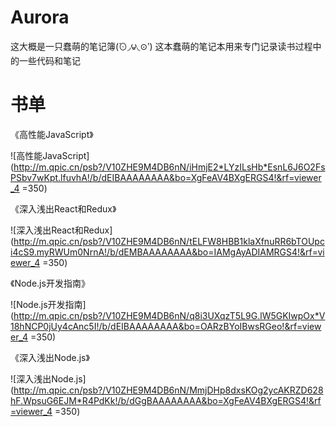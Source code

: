 # Aurora
这大概是一只蠢萌的笔记簿(́⊙◞౪◟⊙‵)
这本蠢萌的笔记本用来专门记录读书过程中的一些代码和笔记

# 书单

《高性能JavaScript》

![高性能JavaScript](http://m.qpic.cn/psb?/V10ZHE9M4DB6nN/iHmjE2*LYzILsHb*EsnL6J6O2FsPSbv7wKpt.lfuvhA!/b/dEIBAAAAAAAA&bo=XgFeAV4BXgERGS4!&rf=viewer_4 =350)

《深入浅出React和Redux》

![深入浅出React和Redux](http://m.qpic.cn/psb?/V10ZHE9M4DB6nN/tELFW8HBB1klaXfnuRR6bTOUpci4cS9.myRWUm0NrnA!/b/dEMBAAAAAAAA&bo=IAMgAyADIAMRGS4!&rf=viewer_4 =350)

《Node.js开发指南》

![Node.js开发指南](http://m.qpic.cn/psb?/V10ZHE9M4DB6nN/q8i3UXqzT5L9G.lW5GKIwpOx*V18hNCP0jUy4cAnc5I!/b/dEIBAAAAAAAA&bo=OARzBYoIBwsRGeo!&rf=viewer_4 =350)

《深入浅出Node.js》

![深入浅出Node.js](http://m.qpic.cn/psb?/V10ZHE9M4DB6nN/MmjDHp8dxsKOg2ycAKRZD628hF.WpsuG6EJM*R4PdKk!/b/dGgBAAAAAAAA&bo=XgFeAV4BXgERGS4!&rf=viewer_4 =350)
